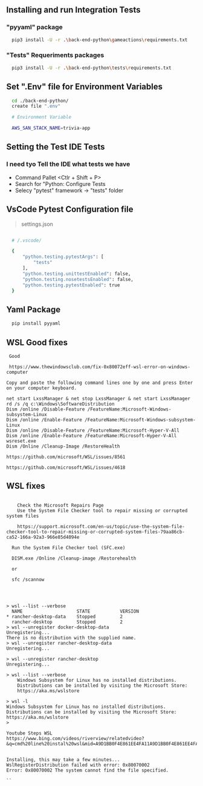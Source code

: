 ## Installing and run Integration Tests  
### "pyyaml" package
```bash
  pip3 install -U -r .\back-end-python\gameactions\requirements.txt
```

### "Tests" Requeriments packages
```bash
  pip3 install -U -r .\back-end-python\tests\requirements.txt 
```

## Set ".Env" file for Environment Variables

```bash
  cd ./back-end-python/
  create file ".env"

  # Environment Variable

  AWS_SAN_STACK_NAME=trivia-app
```

## Setting the Test IDE Tests
### I need tyo Tell the IDE what tests we have

* Command Pallet <Ctlr + Shift + P>
* Search for "Python: Configure Tests
* Selecy "pytest" framework -> "tests" folder

## VsCode Pytest Configuration file
>settings.json
```bash

  # /.vscode/

  {
      "python.testing.pytestArgs": [
          "tests"
      ],
      "python.testing.unittestEnabled": false,
      "python.testing.nosetestsEnabled": false,
      "python.testing.pytestEnabled": true
  }
```

## Yaml Package
```bash
  pip install pyyaml
```






## WSL  Good fixes
```
 Good

 https://www.thewindowsclub.com/fix-0x80072eff-wsl-error-on-windows-computer

Copy and paste the following command lines one by one and press Enter on your computer keyboard.

net start LxssManager & net stop LxssManager & net start LxssManager
rd /s /q c:\Windows\SoftwareDistribution
Dism /online /Disable-Feature /FeatureName:Microsoft-Windows-subsystem-Linux
Dism /online /Enable-Feature /FeatureName:Microsoft-Windows-subsystem-Linux
Dism /online /Disable-Feature /FeatureName:Microsoft-Hyper-V-All
Dism /online /Enable-Feature /FeatureName:Microsoft-Hyper-V-All
wsreset.exe
Dism /Online /Cleanup-Image /RestoreHealth

https://github.com/microsoft/WSL/issues/8561

https://github.com/microsoft/WSL/issues/4618

```

## WSL  fixes
```

	Check the Microsoft Repairs Page
	Use the System File Checker tool to repair missing or corrupted system files
	
	https://support.microsoft.com/en-us/topic/use-the-system-file-checker-tool-to-repair-missing-or-corrupted-system-files-79aa86cb-ca52-166a-92a3-966e85d4094e

  Run the System File Checker tool (SFC.exe)
  
  DISM.exe /Online /Cleanup-image /Restorehealth
  
  or
  
  sfc /scannow




> wsl --list --verbose
  NAME                    STATE           VERSION
* rancher-desktop-data    Stopped         2
  rancher-desktop         Stopped         2
> wsl --unregister docker-desktop-data
Unregistering...
There is no distribution with the supplied name.
> wsl --unregister rancher-desktop-data
Unregistering...

> wsl --unregister rancher-desktop
Unregistering...

> wsl --list --verbose
	Windows Subsystem for Linux has no installed distributions.
	Distributions can be installed by visiting the Microsoft Store:
	https://aka.ms/wslstore

> wsl -l
Windows Subsystem for Linux has no installed distributions.
Distributions can be installed by visiting the Microsoft Store:
https://aka.ms/wslstore
>

Youtube Steps WSL
https://www.bing.com/videos/riverview/relatedvideo?&q=cmd%20line%20instal%20wsl&mid=A9D1BB0F4E861EE4FA11A9D1BB0F4E861EE4FA11&ajaxhist=0


Installing, this may take a few minutes...
WslRegisterDistribution failed with error: 0x80070002
Error: 0x80070002 The system cannot find the file specified.

``

